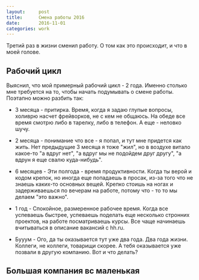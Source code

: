 ```yaml
---
layout:     post
title:      Смена работы 2016
date:       2016-11-01
categories: work
---
```


Третий раз в жизни сменил работу. О том как это происходит, и что в моей голове.

## Рабочий цикл

Выяснил, что мой примерный рабочий цикл - 2 года. Именно столько мне требуется на то, чтобы начать подумывать о смене работы. Поэтапно можно разбить так: 

- 3 месяца - притирка. Время, когда я задаю глупые вопросы, холиврю насчет фрейворков, не с кем не общаюсь. На обеде все время смотрю либо в тарелку, либо в телефон. А еще - неловко шучу.

- 2 месяца - понимание что все - я попал, и тут мне придется как жить. Нет предыдущие 3 месяца я тоже "жил", но в воздухе витало какое-то "а вдруг нет", "а вдруг мы не подойдем друг другу", "а вдрун я еще свалю куда-нибудь".

- 6 месяцев - Эти полгода - время продуктивности. Когда ты верой и кодом крепок, но иногда еще попадаешь в просак, из-за того что не знаешь каких-то основных вещей. Крепко стоишь на ногах и задерживаешься по вечерам на работе, потому что - то то мы делаем "это важно".

- 1 год - Спокойное, размеренное рабочее время. Когда все успеваешь быстрее, успеваешь поделать еще несколько стронних проектов, на работе посматриваешь курсы. Все чаще начинаешь вчитываться в описание вакансий с hh.ru.

- Бууум - Ого, да ты оказывается тут уже два года. Два года жизни. Коллеги, не коллеги, товарищи скорее. А тебя оказывается уже позвали в другую компанию. Вот и что делать?

## Большая компания вс маленькая


